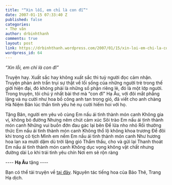 ```yaml
---
title: "“Xin lỗi, em chỉ là con đĩ”"
date: 2007-01-15 07:33:40 Z
published: false
categories:
- Thơ văn
author: drbinhthanh
comments: true
layout: post
link: https://drbinhthanh.wordpress.com/2007/01/15/xin-loi-em-chi-la-con-di/
wordpress_id: 64
---
```


_“Xin lỗi, em chỉ là con đĩ”_




Truyện hay. Xuất sắc hay không xuất sắc thì tuỳ người đọc cảm nhận. Truyện phản ánh trần trụi sự thật về lối sống của những người trẻ trong thế giới hiện đại, đó không phải là những số phận riêng lẻ, đó là một lớp người. Trong truyện, tôi chú ý nhất bài thơ mà “con đĩ” Hạ Âu, với đôi mắt phẳng lặng và nụ cười như hoa bồ công anh tan trong gió, đã viết cho anh chàng Hà Niệm Bân lúc thần tình yêu hé nụ cười hiếm hoi với họ.





Tặng Bân, người em yêu vô cùng
Em nấu ái tình thành món canh
Không gia vị, không bỏ đường
Nhưng nêm chút cảm xúc
Sôi trào
Em nấu ái tình thành món canh
Những vui buồn đớn đau gác lại bên
Để lửa nho nhỏ
Rồi thưởng thức
Em nấu ái tình thành món canh
Không thổ lộ không khoa trương
Để đôi khi trong cô tịch
Mình em nếm
Em nấu ái tình thành món canh
Như hương hoa lan xa mười dặm dù trời lặng gió
Thẩm thấu, cho và gửi lại
Thanh thoát
Em nấu ái tình thành món canh
Không dục vọng không vật chất nhưng đường dài
Lo khi trái tình yêu chín
Nơi em sẽ rộn ràng


---- **Hạ Âu** tặng ----




Bạn có thể tải truyện về [tại đây](http://cid-f813e62a87e860b1.skydrive.live.com/self.aspx/Public/XinloiEmchilacondi-TrangHa.pdf). Nguyên tác tiếng hoa của Bảo Thê, Trang Hạ dịch.

